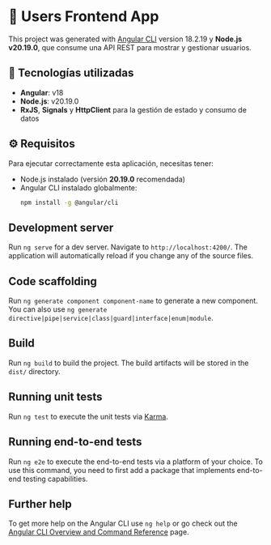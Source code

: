 # 🧩 Users Frontend App

This project was generated with [Angular CLI](https://github.com/angular/angular-cli) version 18.2.19 y **Node.js v20.19.0**, que consume una API REST para mostrar y gestionar usuarios.

## 🚀 Tecnologías utilizadas

- **Angular**: v18
- **Node.js**: v20.19.0
- **RxJS**, **Signals** y **HttpClient** para la gestión de estado y consumo de datos

## ⚙️ Requisitos

Para ejecutar correctamente esta aplicación, necesitas tener:

- Node.js instalado (versión **20.19.0** recomendada)
- Angular CLI instalado globalmente:
  ```bash
  npm install -g @angular/cli

## Development server

Run `ng serve` for a dev server. Navigate to `http://localhost:4200/`. The application will automatically reload if you change any of the source files.

## Code scaffolding

Run `ng generate component component-name` to generate a new component. You can also use `ng generate directive|pipe|service|class|guard|interface|enum|module`.

## Build

Run `ng build` to build the project. The build artifacts will be stored in the `dist/` directory.

## Running unit tests

Run `ng test` to execute the unit tests via [Karma](https://karma-runner.github.io).

## Running end-to-end tests

Run `ng e2e` to execute the end-to-end tests via a platform of your choice. To use this command, you need to first add a package that implements end-to-end testing capabilities.

## Further help

To get more help on the Angular CLI use `ng help` or go check out the [Angular CLI Overview and Command Reference](https://angular.dev/tools/cli) page.
